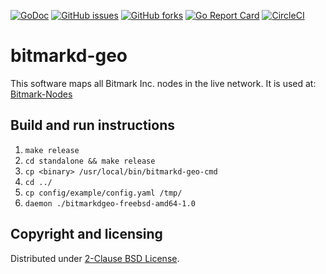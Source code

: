 [![GoDoc](https://godoc.org/github.com/bitmark-inc/bitmarkd-geo/plugins?status.svg)](https://godoc.org/github.com/bitmark-inc/bitmarkd-geo/)
[![GitHub issues](https://img.shields.io/github/issues/bitmark-inc/bitmarkd-geo.svg)](https://github.com/bitmark-inc/bitmarkd-geo/issues)
[![GitHub forks](https://img.shields.io/github/forks/bitmark-inc/bitmarkd-geo.svg)](https://github.com/bitmark-inc/bitmarkd-geo/network)
[![Go Report Card](https://goreportcard.com/badge/github.com/bitmark-inc/bitmarkd-geo)](https://goreportcard.com/report/github.com/bitmark-inc/bitmarkd-geo)
[![CircleCI](https://circleci.com/gh/bitmark-inc/bitmarkd-geo.svg?style=svg)](https://circleci.com/gh/bitmark-inc/bitmarkd-geo)

bitmarkd-geo
================
This software maps all Bitmark Inc. nodes in the live network.
It is used at: [Bitmark-Nodes](https://nodes.bitmark.com)

## Build and run instructions
1) `make release`
2) `cd standalone && make release`
3) `cp <binary> /usr/local/bin/bitmarkd-geo-cmd`
4) `cd ../`
5) `cp config/example/config.yaml /tmp/`
6) `daemon ./bitmarkdgeo-freebsd-amd64-1.0`

## Copyright and licensing
Distributed under [2-Clause BSD License](https://github.com/araujobsd/aws-icinga2-generator/blob/master/LICENSE).
